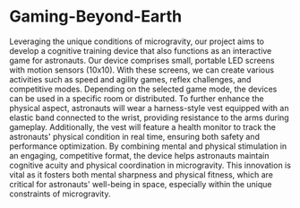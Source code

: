 # Gaming-Beyond-Earth
Leveraging the unique conditions of microgravity, our project aims to develop a cognitive training device that also functions as an interactive game for astronauts. Our device comprises small, portable LED screens with motion sensors (10x10). With these screens, we can create various activities such as speed and agility games, reflex challenges, and competitive modes. Depending on the selected game mode, the devices can be used in a specific room or distributed. To further enhance the physical aspect, astronauts will wear a harness-style vest equipped with an elastic band connected to the wrist, providing resistance to the arms during gameplay. Additionally, the vest will feature a health monitor to track the astronauts' physical condition in real time, ensuring both safety and performance optimization. By combining mental and physical stimulation in an engaging, competitive format, the device helps astronauts maintain cognitive acuity and physical coordination in microgravity. This innovation is vital as it fosters both mental sharpness and physical fitness, which are critical for astronauts' well-being in space, especially within the unique constraints of microgravity.
